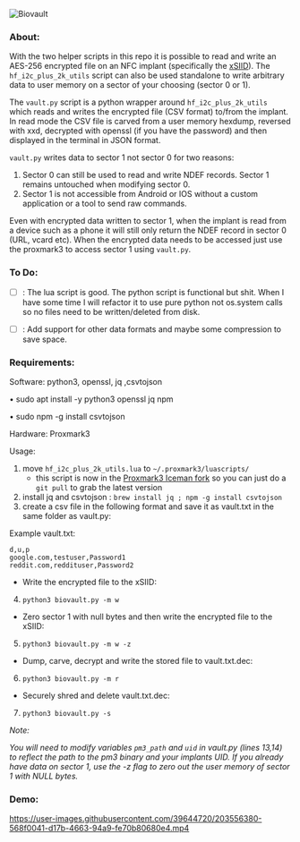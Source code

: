 ![Biovault](/biovault.png)

### About:

With the two helper scripts in this repo it is possible to read and write an AES-256 encrypted file on an NFC implant (specifically the [xSIID](https://dangerousthings.com/product/xsiid/)). The `hf_i2c_plus_2k_utils` script can also be used standalone to write arbitrary data to user memory on a sector of your choosing (sector 0 or 1). 

The `vault.py` script is a python wrapper around `hf_i2c_plus_2k_utils` which reads and writes the encrypted file (CSV format) to/from the implant. In read mode the CSV file is carved from a user memory hexdump, reversed with xxd, decrypted with openssl (if you have the password) and then displayed in the terminal in JSON format.

`vault.py` writes data to sector 1 not sector 0 for two reasons:

1.  Sector 0 can still be used to read and write NDEF records. Sector 1 remains untouched when modifying sector 0.
2.  Sector 1 is not accessible from Android or IOS without a custom application or a tool to send raw commands.

Even with encrypted data written to sector 1, when the implant is read from a device such as a phone it will still only return the NDEF record in sector 0 (URL, vcard etc). When the encrypted data needs to be accessed just use the proxmark3 to access sector 1 using `vault.py`.



### To Do:

- [ ] : The lua script is good. The python script is functional but shit. When I have some time I will refactor it to use pure python not os.system calls so no files need to be written/deleted from disk.
- [ ] : Add support for other data formats and maybe some compression to save space.


### Requirements:


Software: python3, openssl, jq ,csvtojson

• sudo apt install -y python3 openssl jq npm

• sudo npm -g install csvtojson

Hardware: Proxmark3

Usage:

1.  move `hf_i2c_plus_2k_utils.lua` to `~/.proxmark3/luascripts/`
    - this script is now in the [Proxmark3 Iceman fork](https://github.com/RfidResearchGroup/proxmark3/blob/master/client/luascripts/hf_i2c_plus_2k_utils.lua) so you can just do a `git pull` to grab the latest version
2.  install jq and csvtojson : `brew install jq ; npm -g install csvtojson`
3.  create a csv file in the following format and save it as vault.txt in the same folder as vault.py:

Example vault.txt:
```
d,u,p
google.com,testuser,Password1
reddit.com,reddituser,Password2
```
- Write the encrypted file to the xSIID:

4.  `python3 biovault.py -m w`

- Zero sector 1 with null bytes and then write the encrypted file to the xSIID:

5.  `python3 biovault.py -m w -z`

- Dump, carve, decrypt and write the stored file to vault.txt.dec:

6.  `python3 biovault.py -m r`

- Securely shred and delete vault.txt.dec:

7.  `python3 biovault.py -s`


*Note:* 

*You will need to modify variables `pm3_path` and `uid` in vault.py (lines 13,14) to reflect the path to the pm3 binary and your implants UID.* 
*If you already have data on sector 1, use the -z flag to zero out the user memory of sector 1 with NULL bytes.*

### Demo:

https://user-images.githubusercontent.com/39644720/203556380-568f0041-d17b-4663-94a9-fe70b80680e4.mp4



